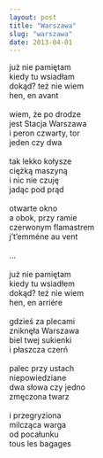 ```yaml
---
layout: post
title: "Warszawa"
slug: "warszawa"
date: 2013-04-01
---
```

już nie pamiętam<br>
kiedy tu wsiadłam<br>
dokąd? też nie wiem<br>
hen, en avant<br>
<br>
wiem, że po drodze<br>
jest Stacja Warszawa<br>
i peron czwarty, tor<br>
jeden czy dwa<br>
<br>
tak lekko kołysze<br>
ciężką maszyną<br>
i nic nie czuję<br>
jadąc pod prąd<br>
<br>
otwarte okno<br>
a obok, przy ramie<br>
czerwonym flamastrem<br>
j’t’emméne au vent<br>
<br>
…<br>
<br>
już nie pamiętam<br>
kiedy tu wsiadłem<br>
dokąd? też nie wiem<br>
hen, en arriére<br>
<br>
gdzieś za plecami<br>
zniknęła Warszawa<br>
biel twej sukienki<br>
i płaszcza czerń<br>
<br>
palec przy ustach<br>
niepowiedziane<br>
dwa słowa czy jedno<br>
zmęczona twarz<br>
<br>
i przegryziona<br>
milcząca warga<br>
od pocałunku<br>
tous les bagages